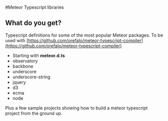 #Meteor Typescript libraries

## What do you get?

Typescript definitions for some of the most popular Meteor packages.
   To be used with [https://github.com/orefalo/meteor-typescript-compiler](https://github.com/orefalo/meteor-typescript-compiler)


* Starting with **meteor.d.ts**
* observatory
* backbone
* underscore
* underscore-string
* jquery
* d3
* ecma
* node

Plus a few sample projects showing how to build a meteor typescript project from the ground up.

